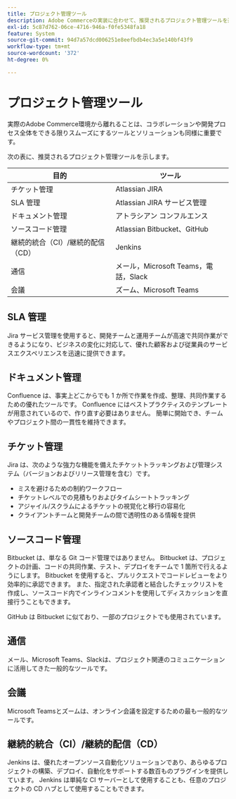```yaml
---
title: プロジェクト管理ツール
description: Adobe Commerceの実装に合わせて、推奨されるプロジェクト管理ツールを選択します。
exl-id: 5c87d762-06ce-4716-946a-f0fe5348fa18
feature: System
source-git-commit: 94d7a57dcd006251e8eefbdb4ec3a5e140bf43f9
workflow-type: tm+mt
source-wordcount: '372'
ht-degree: 0%

---
```


# プロジェクト管理ツール

実際のAdobe Commerce環境から離れることは、コラボレーションや開発プロセス全体をできる限りスムーズにするツールとソリューションも同様に重要です。

次の表に、推奨されるプロジェクト管理ツールを示します。

| 目的 | ツール |
|------------------------------------------------------|--------------------------------------|
| チケット管理 | Atlassian JIRA |
| SLA 管理 | Atlassian JIRA サービス管理 |
| ドキュメント管理 | アトラシアン コンフルエンス |
| ソースコード管理 | Atlassian Bitbucket、GitHub |
| 継続的統合（CI）/継続的配信（CD） | Jenkins |
| 通信 | メール，Microsoft Teams，電話，Slack |
| 会議 | ズーム、Microsoft Teams |

## SLA 管理

Jira サービス管理を使用すると、開発チームと運用チームが高速で共同作業ができるようになり、ビジネスの変化に対応して、優れた顧客および従業員のサービスエクスペリエンスを迅速に提供できます。

## ドキュメント管理

Confluence は、事実上どこからでも 1 か所で作業を作成、整理、共同作業するための優れたツールです。 Confluence にはベストプラクティスのテンプレートが用意されているので、作り直す必要はありません。 簡単に開始でき、チームやプロジェクト間の一貫性を維持できます。

## チケット管理

Jira は、次のような強力な機能を備えたチケットトラッキングおよび管理システム（バージョンおよびリリース管理を含む）です。

- ミスを避けるための制約ワークフロー
- チケットレベルでの見積もりおよびタイムシートトラッキング
- アジャイル/スクラムによるチケットの視覚化と移行の容易化
- クライアントチームと開発チームの間で透明性のある情報を提供

## ソースコード管理

Bitbucket は、単なる Git コード管理ではありません。 Bitbucket は、プロジェクトの計画、コードの共同作業、テスト、デプロイをチームで 1 箇所で行えるようにします。 Bitbucket を使用すると、プルリクエストでコードレビューをより効率的に承認できます。 また、指定された承認者と結合したチェックリストを作成し、ソースコード内でインラインコメントを使用してディスカッションを直接行うこともできます。

GitHub は Bitbucket に似ており、一部のプロジェクトでも使用されています。

## 通信

メール、Microsoft Teams、Slackは、プロジェクト関連のコミュニケーションに活用してきた一般的なツールです。

## 会議

Microsoft Teamsとズームは、オンライン会議を設定するための最も一般的なツールです。

## 継続的統合（CI）/継続的配信（CD）

Jenkins は、優れたオープンソース自動化ソリューションであり、あらゆるプロジェクトの構築、デプロイ、自動化をサポートする数百ものプラグインを提供しています。 Jenkins は単純な CI サーバーとして使用することも、任意のプロジェクトの CD ハブとして使用することもできます。

